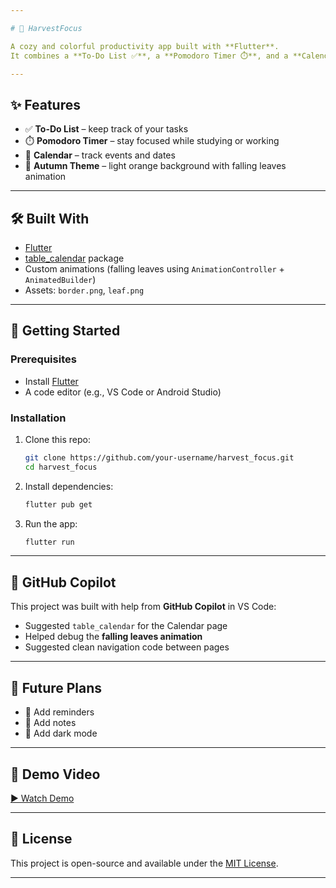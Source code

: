 ```yaml
---

# 🍁 HarvestFocus

A cozy and colorful productivity app built with **Flutter**.
It combines a **To-Do List ✅**, a **Pomodoro Timer ⏱️**, and a **Calendar 📅** — all wrapped in an autumn theme with falling leaves 🍂.

---
```


## ✨ Features

* ✅ **To-Do List** – keep track of your tasks
* ⏱️ **Pomodoro Timer** – stay focused while studying or working
* 📅 **Calendar** – track events and dates
* 🍂 **Autumn Theme** – light orange background with falling leaves animation

---

## 🛠️ Built With

* [Flutter](https://flutter.dev/)
* [table\_calendar](https://pub.dev/packages/table_calendar) package
* Custom animations (falling leaves using `AnimationController` + `AnimatedBuilder`)
* Assets: `border.png`, `leaf.png`

---

## 🚀 Getting Started

### Prerequisites

* Install [Flutter](https://docs.flutter.dev/get-started/install)
* A code editor (e.g., VS Code or Android Studio)

### Installation

1. Clone this repo:

   ```bash
   git clone https://github.com/your-username/harvest_focus.git
   cd harvest_focus
   ```

2. Install dependencies:

   ```bash
   flutter pub get
   ```

3. Run the app:

   ```bash
   flutter run
   ```

---

## 🤖 GitHub Copilot

This project was built with help from **GitHub Copilot** in VS Code:

* Suggested `table_calendar` for the Calendar page
* Helped debug the **falling leaves animation**
* Suggested clean navigation code between pages

---

## 🌱 Future Plans

* 🔔 Add reminders
* 📝 Add notes
* 🌙 Add dark mode

---

## 🎥 Demo Video

[▶️ Watch Demo](assets/demo.mp4)

---

## 📜 License

This project is open-source and available under the [MIT License](LICENSE).

---
